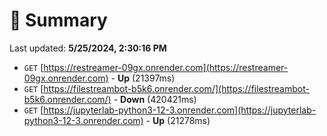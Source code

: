 # 📖 Summary
Last updated: **5/25/2024, 2:30:16 PM**

- `GET` [https://restreamer-09gx.onrender.com](https://restreamer-09gx.onrender.com) - **Up** (21397ms)
- `GET` [https://filestreambot-b5k6.onrender.com/](https://filestreambot-b5k6.onrender.com/) - **Down** (420421ms)
- `GET` [https://jupyterlab-python3-12-3.onrender.com](https://jupyterlab-python3-12-3.onrender.com) - **Up** (21278ms)
